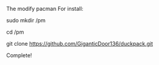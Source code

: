 The modify pacman
For install:

sudo mkdir /pm

cd /pm

git clone https://github.com/GiganticDoor136/duckpack.git

Complete!
